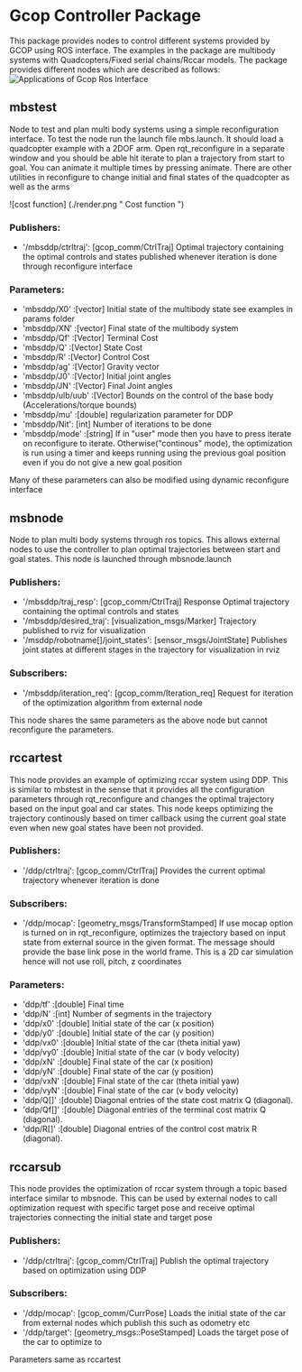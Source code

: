 # Gcop Controller Package
This package provides nodes to control different systems provided by GCOP using ROS interface. The examples in the package are multibody systems with Quadcopters/Fixed serial chains/Rccar models. The package provides different nodes which are described as follows:
![Applications of Gcop Ros Interface](http://flyingmanipulators.lcsr.jhu.edu/wp-content/uploads/2015/04/gcop_collage.png)

mbstest   
--------

Node to test and plan multi body systems using a simple reconfiguration interface. To test the node run the launch file mbs.launch. It should load a quadcopter example with a 2DOF arm. Open rqt_reconfigure in a separate window and you should be able hit iterate to plan a trajectory from start to goal. You can animate it multiple times by pressing animate. There are other utilities in reconfigure to change initial and final states of the quadcopter as well as the arms

![cost function] (./render.png " Cost function ")


### Publishers:
* '/mbsddp/ctrltraj': [gcop_comm/CtrlTraj] Optimal trajectory containing the optimal controls and states published whenever iteration is done through reconfigure interface

### Parameters:
* 'mbsddp/X0' :[vector] Initial state of the multibody state see examples in params folder
* 'mbsddp/XN' :[vector] Final state of the multibody system
* 'mbsddp/Qf' :[Vector] Terminal Cost
* 'mbsddp/Q'  :[Vector] State Cost
* 'mbsddp/R'  :[Vector] Control Cost
* 'mbsddp/ag' :[Vector] Gravity vector
* 'mbsddp/J0' :[Vector] Initial joint angles
* 'mbsddp/JN' :[Vector] Final Joint angles
* 'mbsddp/ulb/uub' :[Vector] Bounds on the control of the base body (Accelerations/torque bounds)
* 'mbsddp/mu' :[double] regularization parameter for DDP
* 'mbsddp/Nit': [int] Number of iterations to be done
* 'mbsddp/mode' :[string] If in "user" mode then you have to press iterate on reconfigure to iterate. Otherwise("continous" mode), the optimization is run using a timer and keeps running using the previous goal position even if you do not give a new goal position

Many of these parameters can also be modified using dynamic reconfigure interface

msbnode
-------

Node to plan multi body systems through ros topics. This allows external nodes to use the controller to plan optimal trajectories between start and goal states. This node is launched through mbsnode.launch

### Publishers:
* '/mbsddp/traj_resp': [gcop_comm/CtrlTraj] Response Optimal trajectory containing the optimal controls and states
* '/mbsddp/desired_traj': [visualization_msgs/Marker] Trajectory published to rviz for visualization
* '/msddp/robotname[]/joint_states': [sensor_msgs/JointState] Publishes joint states at different stages in the trajectory for visualization in rviz

### Subscribers:
* '/mbsddp/iteration_req': [gcop_comm/Iteration_req] Request for iteration of the optimization algorithm from external node

This node shares the same parameters as the above node but cannot reconfigure the parameters. 


rccartest
----------

This node provides an example of optimizing rccar system using DDP. This is similar to mbstest in the sense that it provides all the configuration parameters through rqt_reconfigure and changes the optimal trajectory based on the input goal and car states. This node keeps optimizing the trajectory continously based on timer callback using the current goal state even when new goal states have been not provided.

### Publishers:
* '/ddp/ctrltraj': [gcop_comm/CtrlTraj] Provides the current optimal trajectory whenever iteration is done

### Subscribers:
* '/ddp/mocap': [geometry_msgs/TransformStamped] If use mocap option is turned on in rqt_reconfigure, optimizes the trajectory based on input state from external source in the given format. The message should provide the base link pose in the world frame. This is a 2D car simulation hence will not use roll, pitch, z coordinates

### Parameters:
* 'ddp/tf' :[double] Final time
* 'ddp/N'  :[int] Number of segments in the trajectory
* 'ddp/x0' :[double] Initial state of the car (x position)
* 'ddp/y0' :[double] Initial state of the car (y position)
* 'ddp/vx0' :[double] Initial state of the car (theta initial yaw)
* 'ddp/vy0' :[double] Initial state of the car (v body velocity)
* 'ddp/xN' :[double] Final state of the car (x position)
* 'ddp/yN' :[double] Final state of the car (y position)
* 'ddp/vxN' :[double] Final state of the car (theta initial yaw)
* 'ddp/vyN' :[double] Final state of the car (v body velocity)
* 'ddp/Q[]' :[double] Diagonal entries of the state cost matrix Q (diagonal).
* 'ddp/Qf[]' :[double] Diagonal entries of the terminal cost matrix Q (diagonal).
* 'ddp/R[]' :[double] Diagonal entries of the control cost matrix R (diagonal).

rccarsub
------------

This node provides the optimization of rccar system through a topic based interface similar to mbsnode. This can be used by external nodes to call optimization request with specific target pose and receive optimal trajectories connecting the initial state and target pose

### Publishers:
* '/ddp/ctrltraj': [gcop_comm/CtrlTraj] Publish the optimal trajectory based on optimization using DDP

### Subscribers:
* '/ddp/mocap': [gcop_comm/CurrPose] Loads the initial state of the car  from external nodes which publish this such as odometry etc
* '/ddp/target': [geometry_msgs::PoseStamped] Loads the target pose of the car to optimize to

Parameters same as rccartest
